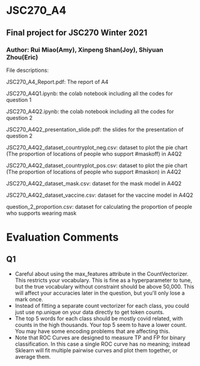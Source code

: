 # JSC270_A4
## Final project for JSC270 Winter 2021
### Author: Rui Miao(Amy), Xinpeng Shan(Joy), Shiyuan Zhou(Eric)

File descriptions:

JSC270_A4_Report.pdf: The report of A4

JSC270_A4Q1.ipynb: the colab notebook including all the codes for question 1 

JSC270_A4Q2.ipynb: the colab notebook including all the codes for question 2

JSC270_A4Q2_presentation_slide.pdf: the slides for the presentation of question 2

JSC270_A4Q2_dataset_countryplot_neg.csv: dataset to plot the pie chart (The proportion of locations of people who support #maskoff) in A4Q2

JSC270_A4Q2_dataset_countryplot_pos.csv: dataset to plot the pie chart (The proportion of locations of people who support #maskon) in A4Q2

JSC270_A4Q2_dataset_mask.csv: dataset for the mask model in A4Q2

JSC270_A4Q2_dataset_vaccine.csv: dataset for the vaccine model in A4Q2

question_2_proportion.csv: dataset for calculating the proportion of people who supports wearing mask

# Evaluation Comments

## Q1

- Careful about using the max_features attribute in the CountVectorizer. This restricts your vocabulary. This is fine as a hyperparameter to tune, but the true vocabulary without constraint should be above 50,000. This will affect your accuracies later in the question, but you'll only lose a mark once.
- Instead of fitting a separate count vectorizer for each class, you could just use np.unique on your data directly to get token counts.
- The top 5 words for each class should be mostly covid related, with counts in the high thousands. Your top 5 seem to have a lower count. You may have some encoding problems that are affecting this.
- Note that ROC Curves are designed to measure TP and FP for binary classification. In this case a single ROC curve has no meaning; instead Sklearn will fit multiple pairwise curves and plot them together, or average them.


